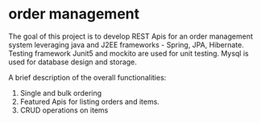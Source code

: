 # order management
The goal of this project is to develop REST Apis for an order management system leveraging java and J2EE frameworks - Spring, JPA, Hibernate. Testing framework Junit5 and mockito are used for unit testing.
Mysql is used for database design and storage.

A brief description of the overall functionalities:

1. Single and bulk ordering    
2. Featured Apis for listing orders and items.   
3. CRUD operations on items
